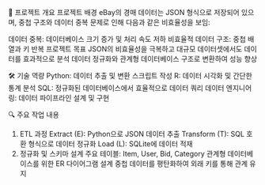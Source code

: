 📌 프로젝트 개요
프로젝트 배경
eBay의 경매 데이터는 JSON 형식으로 저장되어 있으며, 중첩 구조와 데이터 중복 문제로 인해 다음과 같은 비효율성을 보임:

데이터 중복: 데이터베이스 크기 증가 및 처리 속도 저하
비효율적 데이터 구조: 중첩 배열과 키 반복
프로젝트 목표
JSON의 비효율성을 극복하고 대규모 데이터셋에서도 데이터를 효과적으로 분석
데이터 정규화와 관계형 데이터베이스 구조로 변환하여 성능 향상


🛠️ 기술 역량
Python: 데이터 추출 및 변환 스크립트 작성
R: 데이터 시각화 및 간단한 통계 분석
SQL: 정규화된 데이터베이스에서 효율적으로 데이터 쿼리
데이터 엔지니어링: 데이터 파이프라인 설계 및 구현


🔍 주요 작업 내용
1. ETL 과정
Extract (E): Python으로 JSON 데이터 추출
Transform (T): SQL 호환 형식으로 데이터 정규화
Load (L): SQLite에 데이터 적재
2. 정규화 및 스키마 설계
주요 테이블: Item, User, Bid, Category
관계형 데이터베이스를 위한 ER 다이어그램 설계
중첩 데이터를 평탄화하여 외래 키를 통해 관계 유지

